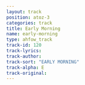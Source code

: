 ```yaml
---
layout: track
position: atoz-3
categories: track
title: Early Morning
name: early-morning
type: ahfow_track
track-id: 120
track-lyrics: 
track-author: 
track-sort: "EARLY MORNING"
track-alpha: E
track-original: 
---
```

